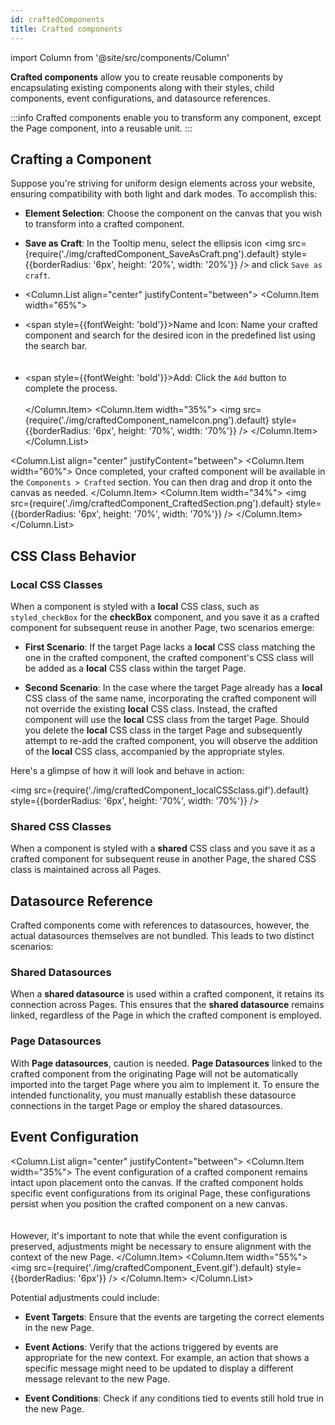 ```yaml
---
id: craftedComponents
title: Crafted components
---
```

import Column from '@site/src/components/Column'

**Crafted components** allow you to create reusable components by encapsulating existing components along with their styles, child components, event configurations, and datasource references. 

:::info 
Crafted components enable you to transform any component, except the Page component, into a reusable unit. 
:::



## Crafting a Component 

Suppose you're striving for uniform design elements across your website, ensuring compatibility with both light and dark modes. To accomplish this:

- **Element Selection**: Choose the component on the canvas that you wish to transform into a crafted component.
- **Save as Craft**: In the Tooltip menu, select the ellipsis icon <img src={require('./img/craftedComponent_SaveAsCraft.png').default} style={{borderRadius: '6px', height: '20%', width: '20%'}} /> and click `Save as craft`.

- <Column.List align="center" justifyContent="between">
    <Column.Item width="65%">
        <li><span style={{fontWeight: 'bold'}}>Name and Icon</span>: Name your crafted component and search for the desired icon in the predefined list using the search bar.</li><br/><br/>
        <li><span style={{fontWeight: 'bold'}}>Add</span>: Click the <code>Add</code> button to complete the process.</li><br/>
    </Column.Item>
    <Column.Item width="35%">
        <img src={require('./img/craftedComponent_nameIcon.png').default} style={{borderRadius: '6px', height: '70%', width: '70%'}} />
    </Column.Item>
</Column.List>

<Column.List align="center" justifyContent="between">
    <Column.Item width="60%">
        Once completed, your crafted component will be available in the <code>Components > Crafted</code> section. You can then drag and drop it onto the canvas as needed.
    </Column.Item>
    <Column.Item width="34%">
        <img src={require('./img/craftedComponent_CraftedSection.png').default} style={{borderRadius: '6px', height: '70%', width: '70%'}} />
    </Column.Item>
</Column.List>

## CSS Class Behavior

### Local CSS Classes

When a component is styled with a **local** CSS class, such as `styled_checkBox` for the **checkBox** component, and you save it as a crafted component for subsequent reuse in another Page, two scenarios emerge:

- **First Scenario**: If the target Page lacks a **local** CSS class matching the one in the crafted component, the crafted component's CSS class will be added as a **local** CSS class within the target Page.

- **Second Scenario**: In the case where the target Page already has a **local** CSS class of the same name, incorporating the crafted component will not override the existing **local** CSS class. Instead, the crafted component will use the **local** CSS class from the target Page. Should you delete the **local** CSS class in the target Page and subsequently attempt to re-add the crafted component, you will observe the addition of the **local** CSS class, accompanied by the appropriate styles.


Here's a glimpse of how it will look and behave in action:

<img src={require('./img/craftedComponent_localCSSclass.gif').default} style={{borderRadius: '6px', height: '70%', width: '70%'}} />


### Shared CSS Classes

When a component is styled with a **shared** CSS class and you save it as a crafted component for subsequent reuse in another Page, the shared CSS class is maintained across all Pages.



## Datasource Reference

Crafted components come with references to datasources, however, the actual datasources themselves are not bundled. This leads to two distinct scenarios:

### Shared Datasources

When a **shared datasource** is used within a crafted component, it retains its connection across Pages. This ensures that the **shared datasource** remains linked, regardless of the Page in which the crafted component is employed.


### Page Datasources

With **Page datasources**, caution is needed. **Page Datasources** linked to the crafted component from the originating Page will not be automatically imported into the target Page where you aim to implement it. To ensure the intended functionality, you must manually establish these datasource connections in the target Page or employ the shared datasources.



## Event Configuration


<Column.List align="center" justifyContent="between">
    <Column.Item width="35%">
        The event configuration of a crafted component remains intact upon placement onto the canvas. If the crafted component holds specific event configurations from its original Page, these configurations persist when you position the crafted component on a new canvas. <br/><br/><br/>
        However, it's important to note that while the event configuration is preserved, adjustments might be necessary to ensure alignment with the context of the new Page. 
    </Column.Item>
    <Column.Item width="55%">
        <img src={require('./img/craftedComponent_Event.gif').default} style={{borderRadius: '6px'}} />
    </Column.Item>
</Column.List>



Potential adjustments could include:

- **Event Targets**: Ensure that the events are targeting the correct elements in the new Page.

- **Event Actions**: Verify that the actions triggered by events are appropriate for the new context. For example, an action that shows a specific message might need to be updated to display a different message relevant to the new Page.

- **Event Conditions**: Check if any conditions tied to events still hold true in the new Page. 